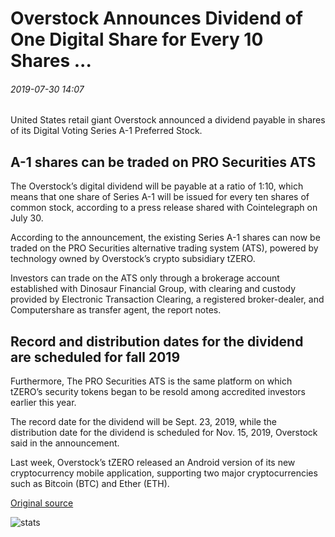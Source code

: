 # Overstock Announces Dividend of One Digital Share for Every 10 Shares ...

###### 2019-07-30 14:07

United States retail giant Overstock announced a dividend payable in shares of its Digital Voting Series A-1 Preferred Stock.

## A-1 shares can be traded on PRO Securities ATS

The Overstock’s digital dividend will be payable at a ratio of 1:10, which means that one share of Series A-1 will be issued for every ten shares of common stock, according to a press release shared with Cointelegraph on July 30.

According to the announcement, the existing Series A-1 shares can now be traded on the PRO Securities alternative trading system (ATS), powered by technology owned by Overstock’s crypto subsidiary tZERO.

Investors can trade on the ATS only through a brokerage account established with Dinosaur Financial Group, with clearing and custody provided by Electronic Transaction Clearing, a registered broker-dealer, and Computershare as transfer agent, the report notes.

## Record and distribution dates for the dividend are scheduled for fall 2019

Furthermore, The PRO Securities ATS is the same platform on which tZERO’s security tokens began to be resold among accredited investors earlier this year.

The record date for the dividend will be Sept. 23, 2019, while the distribution date for the dividend is scheduled for Nov. 15, 2019, Overstock said in the announcement.

Last week, Overstock’s tZERO released an Android version of its new cryptocurrency mobile application, supporting two major cryptocurrencies such as Bitcoin (BTC) and Ether (ETH).

[Original source](https://cointelegraph.com/news/overstock-announces-dividend-of-one-digital-share-for-every-10-shares)

![stats](https://c.statcounter.com/11760860/0/a89fa40b/1/ "stats")